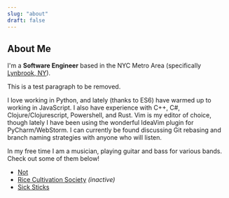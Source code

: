 ```yaml
---
slug: "about"
draft: false
---
```


## About Me
I'm a __Software Engineer__ based in the NYC Metro Area (specifically [Lynbrook, NY](https://en.wikipedia.org/wiki/Lynbrook,_New_York)).

This is a test paragraph to be removed.

I love working in Python, and lately (thanks to ES6) have warmed up to working in JavaScript. I also have experience with C++, C#, Clojure/Clojurescript, Powershell, and Rust. Vim is my editor of choice, though lately I have been using the wonderful IdeaVim plugin for PyCharm/WebStorm. I can currently be found discussing Git rebasing and branch naming strategies with anyone who will listen.

In my free time I am a musician, playing guitar and bass for various bands. Check out some of them below!

* [Not](https://notsounds.bandcamp.com/)
* [Rice Cultivation Society](https://ricecultivationsociety.bandcamp.com/) _(inactive)_
* [Sick Sticks](http://sicksticksband.com/)
